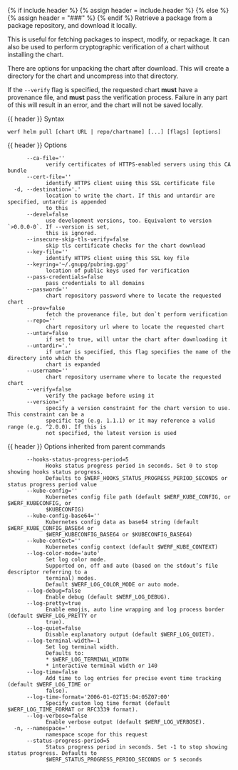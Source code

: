 {% if include.header %}
{% assign header = include.header %}
{% else %}
{% assign header = "###" %}
{% endif %}
Retrieve a package from a package repository, and download it locally.

This is useful for fetching packages to inspect, modify, or repackage. It can also be used to perform cryptographic verification of a chart without installing the chart.

There are options for unpacking the chart after download. This will create a directory for the chart and uncompress into that directory.

If the `--verify` flag is specified, the requested chart **must** have a provenance file, and **must** pass the verification process. Failure in any part of this will result in an error, and the chart will not be saved locally.

{{ header }} Syntax

```shell
werf helm pull [chart URL | repo/chartname] [...] [flags] [options]
```

{{ header }} Options

```shell
      --ca-file=''
            verify certificates of HTTPS-enabled servers using this CA bundle
      --cert-file=''
            identify HTTPS client using this SSL certificate file
  -d, --destination='.'
            location to write the chart. If this and untardir are specified, untardir is appended   
            to this
      --devel=false
            use development versions, too. Equivalent to version `>0.0.0-0`. If --version is set,   
            this is ignored.
      --insecure-skip-tls-verify=false
            skip tls certificate checks for the chart download
      --key-file=''
            identify HTTPS client using this SSL key file
      --keyring='~/.gnupg/pubring.gpg'
            location of public keys used for verification
      --pass-credentials=false
            pass credentials to all domains
      --password=''
            chart repository password where to locate the requested chart
      --prov=false
            fetch the provenance file, but don`t perform verification
      --repo=''
            chart repository url where to locate the requested chart
      --untar=false
            if set to true, will untar the chart after downloading it
      --untardir='.'
            if untar is specified, this flag specifies the name of the directory into which the     
            chart is expanded
      --username=''
            chart repository username where to locate the requested chart
      --verify=false
            verify the package before using it
      --version=''
            specify a version constraint for the chart version to use. This constraint can be a     
            specific tag (e.g. 1.1.1) or it may reference a valid range (e.g. ^2.0.0). If this is   
            not specified, the latest version is used
```

{{ header }} Options inherited from parent commands

```shell
      --hooks-status-progress-period=5
            Hooks status progress period in seconds. Set 0 to stop showing hooks status progress.   
            Defaults to $WERF_HOOKS_STATUS_PROGRESS_PERIOD_SECONDS or status progress period value
      --kube-config=''
            Kubernetes config file path (default $WERF_KUBE_CONFIG, or $WERF_KUBECONFIG, or         
            $KUBECONFIG)
      --kube-config-base64=''
            Kubernetes config data as base64 string (default $WERF_KUBE_CONFIG_BASE64 or            
            $WERF_KUBECONFIG_BASE64 or $KUBECONFIG_BASE64)
      --kube-context=''
            Kubernetes config context (default $WERF_KUBE_CONTEXT)
      --log-color-mode='auto'
            Set log color mode.
            Supported on, off and auto (based on the stdout’s file descriptor referring to a        
            terminal) modes.
            Default $WERF_LOG_COLOR_MODE or auto mode.
      --log-debug=false
            Enable debug (default $WERF_LOG_DEBUG).
      --log-pretty=true
            Enable emojis, auto line wrapping and log process border (default $WERF_LOG_PRETTY or   
            true).
      --log-quiet=false
            Disable explanatory output (default $WERF_LOG_QUIET).
      --log-terminal-width=-1
            Set log terminal width.
            Defaults to:
            * $WERF_LOG_TERMINAL_WIDTH
            * interactive terminal width or 140
      --log-time=false
            Add time to log entries for precise event time tracking (default $WERF_LOG_TIME or      
            false).
      --log-time-format='2006-01-02T15:04:05Z07:00'
            Specify custom log time format (default $WERF_LOG_TIME_FORMAT or RFC3339 format).
      --log-verbose=false
            Enable verbose output (default $WERF_LOG_VERBOSE).
  -n, --namespace=''
            namespace scope for this request
      --status-progress-period=5
            Status progress period in seconds. Set -1 to stop showing status progress. Defaults to  
            $WERF_STATUS_PROGRESS_PERIOD_SECONDS or 5 seconds
```

